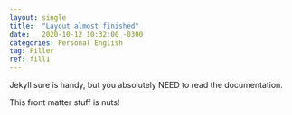 ```yaml
---
layout: single
title:  "Layout almost finished"
date:   2020-10-12 10:32:00 -0300
categories: Personal English
tag: Filler
ref: fill1
---
```


Jekyll sure is handy, but you absolutely NEED to read the documentation.

This front matter stuff is nuts!
